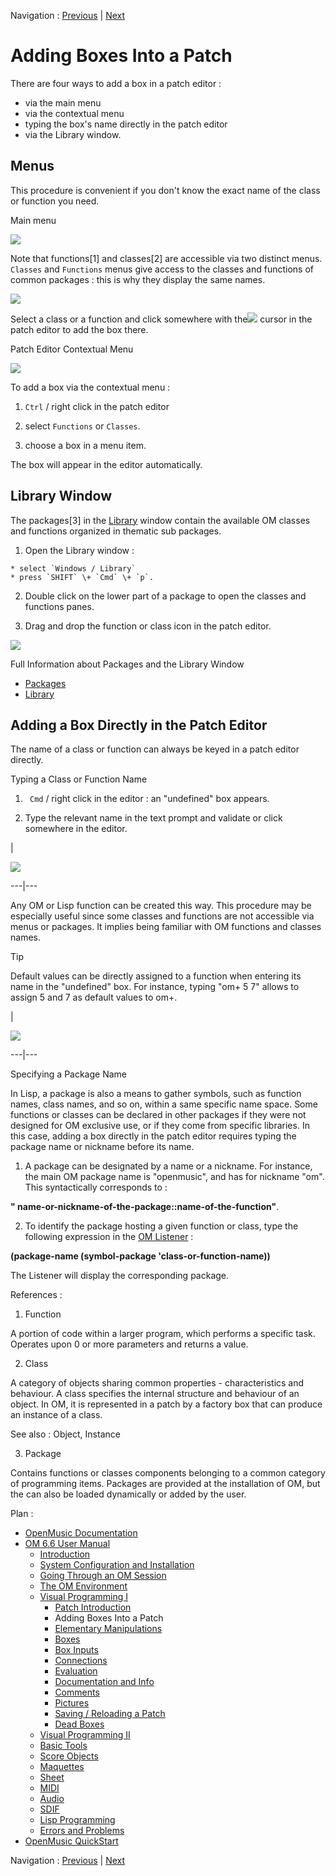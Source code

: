 Navigation : [Previous](ProgrammingIntro "page précédente\(Patch
Introduction\)") | [Next](ElementaryManips "page
suivante\(Elementary Manipulations\)")


# Adding Boxes Into a Patch

There are four ways to add a box in a patch editor :

  * via the main menu
  * via the contextual menu
  * typing the box's name directly in the patch editor
  * via the Library window. 

## Menus

This procedure is convenient if you don't know the exact name of the class or
function you need.

Main menu

![](../res/pickfun1.png)

Note that functions[1] and classes[2] are accessible via two distinct menus.
`Classes` and `Functions` menus give access to the classes and functions of
common packages : this is why they display the same names.

![](../res/addabox.png)

Select a class or a function and click somewhere with
the![](../res/addcursor_icon.png) cursor in the patch editor to add the box
there.

Patch Editor Contextual Menu

![](../res/context.png)

To add a box via the contextual menu :

  1. `Ctrl` / right click in the patch editor

  2. select `Functions` or `Classes`.

  3. choose a box in a menu item.

The box will appear in the editor automatically.

## Library Window

The packages[3] in the [Library](Library) window contain the available OM
classes and functions organized in thematic sub packages.

  1. Open the Library window : 

    * select `Windows / Library`
    * press `SHIFT` \+ `Cmd` \+ `p`.
  2. Double click on the lower part of a package to open the classes and functions panes.

  3. Drag and drop the function or class icon in the patch editor.

![](../res/funpack.png)

Full Information about Packages and the Library Window

  * [Packages](Packages)
  * [Library](Library)

## Adding a Box Directly in the Patch Editor

The name of a class or function can always be keyed in a patch editor
directly.

Typing a Class or Function Name

  1. ` Cmd` / right click in the editor : an "undefined" box appears. 

  2. Type the relevant name in the text prompt and validate or click somewhere in the editor.

|

![](../res/createnote.png)  
  
---|---  
  
Any OM or Lisp function can be created this way. This procedure may be
especially useful since some classes and functions are not accessible via
menus or packages. It implies being familiar with OM functions and classes
names.

Tip

Default values can be directly assigned to a function when entering its name
in the "undefined" box. For instance, typing "om+ 5 7" allows to assign 5 and
7 as default values to om+.

|

![](../res/argtip.png)  
  
---|---  
  
Specifying a Package Name

In Lisp, a package is also a means to gather symbols, such as function names,
class names, and so on, within a same specific name space. Some functions or
classes can be declared in other packages if they were not designed for OM
exclusive use, or if they come from specific libraries. In this case, adding a
box directly in the patch editor requires typing the package name or nickname
before its name.

  1. A package can be designated by a name or a nickname. For instance, the main OM package name is "openmusic", and has for nickname "om". This syntactically corresponds to : 

**" name-or-nickname-of-the-package::name-of-the-function"**.

  2. To identify the package hosting a given function or class, type the following expression in the  [OM Listener](MainWindows) : 

**(package-name (symbol-package 'class-or-function-name))**

The Listener will display the corresponding package.

References :

  1. Function

A  portion of code within a larger program, which performs a specific task.
Operates upon 0 or more parameters and returns a value.

  2. Class

A category of objects sharing common properties - characteristics and
behaviour. A class specifies the internal structure and behaviour of an
object. In OM, it is represented in a patch by a factory box that can produce
an instance of a class.

See also : Object, Instance

  3. Package

Contains functions or classes components belonging to a common category of
programming items. Packages are provided at the installation of OM, but the
can also be loaded dynamically or added by the user.

Plan :

  * [OpenMusic Documentation](OM-Documentation)
  * [OM 6.6 User Manual](OM-User-Manual)
    * [Introduction](00-Sommaire)
    * [System Configuration and Installation](Installation)
    * [Going Through an OM Session](Goingthrough)
    * [The OM Environment](Environment)
    * [Visual Programming I](BasicVisualProgramming)
      * [Patch Introduction](ProgrammingIntro)
      * Adding Boxes Into a Patch
      * [Elementary Manipulations](ElementaryManips)
      * [Boxes](Boxes)
      * [Box Inputs](BoxInputs)
      * [Connections](Connections)
      * [Evaluation](Evaluation)
      * [Documentation and Info](DocAndInfo)
      * [Comments](Comments)
      * [Pictures](Pictures)
      * [Saving / Reloading a Patch](SavingPatch)
      * [Dead Boxes](DeadBox)
    * [Visual Programming II](AdvancedVisualProgramming)
    * [Basic Tools](BasicObjects)
    * [Score Objects](ScoreObjects)
    * [Maquettes](Maquettes)
    * [Sheet](Sheet)
    * [MIDI](MIDI)
    * [Audio](Audio)
    * [SDIF](SDIF)
    * [Lisp Programming](Lisp)
    * [Errors and Problems](errors)
  * [OpenMusic QuickStart](QuickStart-Chapters)

Navigation : [Previous](ProgrammingIntro "page précédente\(Patch
Introduction\)") | [Next](ElementaryManips "page
suivante\(Elementary Manipulations\)")

